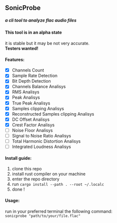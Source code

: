 ## SonicProbe
##### a cli tool to analyze flac audio files

#### This tool is in an alpha state

it is stable but it may be not very accurate.  
**Testers wanted!**

#### Features:

- [x] Channels Count
- [x] Sample Rate Detection
- [x] Bit Depth Detection
- [x] Channels Balance Analisys
- [x] RMS Analisys
- [x] Peak Analisys
- [x] True Peak Analisys
- [x] Samples clipping Analisys
- [x] Reconstructed Samples clipping Analisys
- [x] DC Offset Analisys
- [x] Crest Factor Analisys
- [ ] Noise Floor Analisys
- [ ] Signal to Noise Ratio Analisys
- [ ] Total Harmonic Distortion Analisys
- [ ] Integrated Loudness Analisys

#### Install guide:
 1) clone this repo
 2) install rust compiler on your machine
 3) enter the repo directory
 4) run `cargo install --path . --root ~/.localc`
 5) done !

#### Usage:

run in your preferred terminal the following command:  
`sonicprobe "path/to/your/file.flac"`